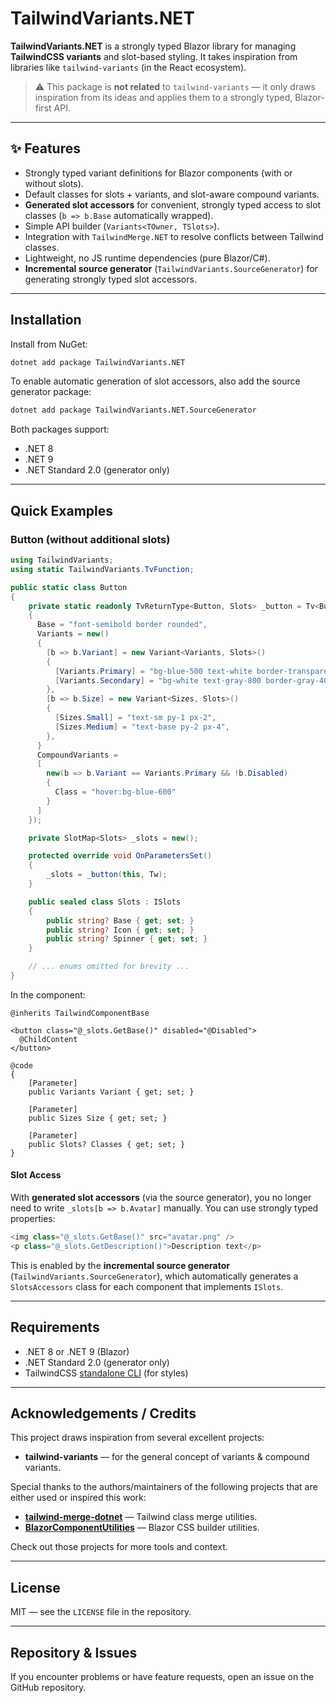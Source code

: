 ﻿# TailwindVariants.NET

**TailwindVariants.NET** is a strongly typed Blazor library for managing **TailwindCSS variants** and slot-based styling.
It takes inspiration from libraries like `tailwind-variants` (in the React ecosystem).

> ⚠️ This package is **not related** to `tailwind-variants` — it only draws inspiration from its ideas and applies them to a strongly typed, Blazor-first API.

---

## :sparkles: Features

* Strongly typed variant definitions for Blazor components (with or without slots).
* Default classes for slots + variants, and slot-aware compound variants.
* **Generated slot accessors** for convenient, strongly typed access to slot classes (`b => b.Base` automatically wrapped).
* Simple API builder (`Variants<TOwner, TSlots>`).
* Integration with `TailwindMerge.NET` to resolve conflicts between Tailwind classes.
* Lightweight, no JS runtime dependencies (pure Blazor/C#).
* **Incremental source generator** (`TailwindVariants.SourceGenerator`) for generating strongly typed slot accessors.

---

## Installation

Install from NuGet:

```bash
dotnet add package TailwindVariants.NET
```

To enable automatic generation of slot accessors, also add the source generator package:

```bash
dotnet add package TailwindVariants.NET.SourceGenerator
```

Both packages support:

* .NET 8
* .NET 9
* .NET Standard 2.0 (generator only)

---

## Quick Examples

### Button (without additional slots)

```csharp
using TailwindVariants;
using static TailwindVariants.TvFunction;

public static class Button
{
    private static readonly TvReturnType<Button, Slots> _button = Tv<Button, Slots>(new()
    {
      Base = "font-semibold border rounded",
      Variants = new()
      {
        [b => b.Variant] = new Variant<Variants, Slots>()
        {
          [Variants.Primary] = "bg-blue-500 text-white border-transparent",
          [Variants.Secondary] = "bg-white text-gray-800 border-gray-400",
        },
        [b => b.Size] = new Variant<Sizes, Slots>()
        {
          [Sizes.Small] = "text-sm py-1 px-2",
          [Sizes.Medium] = "text-base py-2 px-4",
        },
      }
      CompoundVariants = 
      [
        new(b => b.Variant == Variants.Primary && !b.Disabled)
        {
          Class = "hover:bg-blue-600"
        }
      ]
    });

    private SlotMap<Slots> _slots = new();

    protected override void OnParametersSet()
    {
        _slots = _button(this, Tw);
    }

    public sealed class Slots : ISlots
    {
        public string? Base { get; set; }
        public string? Icon { get; set; }
        public string? Spinner { get; set; }
    }

    // ... enums omitted for brevity ...
}
```

In the component:

```razor
@inherits TailwindComponentBase

<button class="@_slots.GetBase()" disabled="@Disabled">
  @ChildContent
</button>

@code
{
    [Parameter]
    public Variants Variant { get; set; }

    [Parameter]
    public Sizes Size { get; set; }

    [Parameter]
    public Slots? Classes { get; set; }
}
```

#### Slot Access

With **generated slot accessors** (via the source generator), you no longer need to write `_slots[b => b.Avatar]` manually.
You can use strongly typed properties:

```csharp
<img class="@_slots.GetBase()" src="avatar.png" />
<p class="@_slots.GetDescription()">Description text</p>
```

This is enabled by the **incremental source generator** (`TailwindVariants.SourceGenerator`), which automatically generates a `SlotsAccessors` class for each component that implements `ISlots`.

---

## Requirements

* .NET 8 or .NET 9 (Blazor)
* .NET Standard 2.0 (generator only)
* TailwindCSS [standalone CLI](https://tailwindcss.com/blog/standalone-cli) (for styles)

---

## Acknowledgements / Credits

This project draws inspiration from several excellent projects:

* **tailwind-variants** — for the general concept of variants & compound variants.

Special thanks to the authors/maintainers of the following projects that are either used or inspired this work:

* [**tailwind-merge-dotnet**](https://github.com/desmondinho/tailwind-merge-dotnet) — Tailwind class merge utilities.
* [**BlazorComponentUtilities**](https://github.com/EdCharbeneau/BlazorComponentUtilities) — Blazor CSS builder utilities.

Check out those projects for more tools and context.

---

## License

MIT — see the `LICENSE` file in the repository.

---

## Repository & Issues

If you encounter problems or have feature requests, open an issue on the GitHub repository.